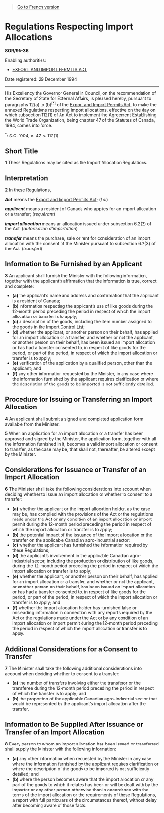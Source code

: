 > [Go to French version](/fr/Règlements/Décrets,%20ordonnances%20et%20règlements%20statutaires/95/36.md)

# Regulations Respecting Import Allocations

**SOR/95-36**

Enabling authorities: 
- [EXPORT AND IMPORT PERMITS ACT](/en/Acts/Revised%20Statutes%20of%20Canada/E/E-19.md)

Date registered: 29 December 1994

----------

His Excellency the Governor General in Council, on the recommendation of the Secretary of State for External Affairs, is pleased hereby, pursuant to paragraphs 12(a) to (b)<sup><a href='#fn_SOR-95-36_e_hq_6329'>[*]</a></sup> of the [Export and Import Permits Act](/en/Acts/Revised%20Statutes%20of%20Canada/E/E-19.md), to make the annexed Regulations respecting import allocations, effective on the day on which subsection 112(1) of An Act to implement the Agreement Establishing the World Trade Organization, being chapter 47 of the Statutes of Canada, 1994, comes into force.

<a name='fn_SOR-95-36_e_hq_6329'><sup>*</sup></a>: S.C. 1994, c. 47, s. 112(1)<br />




## Short Title


**1** These Regulations may be cited as the Import Allocation Regulations.




## Interpretation


**2** In these Regulations,

***Act*** means the [Export and Import Permits Act](/en/Acts/Revised%20Statutes%20of%20Canada/E/E-19.md); (*Loi*)

***applicant*** means a resident of Canada who applies for an import allocation or a transfer; (*requérant*)

***import allocation*** means an allocation issued under subsection 6.2(2) of the Act; (*autorisation d’importation*)

***transfer*** means the purchase, sale or rent for consideration of an import allocation with the consent of the Minister pursuant to subsection 6.2(3) of the Act. (*transfert*)




## Information to Be Furnished by an Applicant


**3** An applicant shall furnish the Minister with the following information, together with the applicant’s affirmation that the information is true, correct and complete:
- **(a)** the applicant’s name and address and confirmation that the applicant is a resident of Canada;
- **(b)** information respecting the applicant’s use of like goods during the 12-month period preceding the period in respect of which the import allocation or transfer is to apply;
- **(c)** a description of the goods, including the item number assigned to the goods in the [Import Control List](/en/Regulations/Consolidated%20Regulations%20of%20Canada/601-700/C.R.C.,%20c.%20604.md);
- **(d)** whether the applicant, or another person on their behalf, has applied for an import allocation or a transfer, and whether or not the applicant, or another person on their behalf, has been issued an import allocation or has had a transfer consented to, in respect of like goods for the period, or part of the period, in respect of which the import allocation or transfer is to apply;
- **(e)** verification of the application by a qualified person, other than the applicant; and
- **(f)** any other information requested by the Minister, in any case where the information furnished by the applicant requires clarification or where the description of the goods to be imported is not sufficiently detailed.




## Procedure for Issuing or Transferring an Import Allocation


**4** An applicant shall submit a signed and completed application form available from the Minister.



**5** When an application for an import allocation or a transfer has been approved and signed by the Minister, the application form, together with all the information furnished in it, becomes a valid import allocation or consent to transfer, as the case may be, that shall not, thereafter, be altered except by the Minister.




## Considerations for Issuance or Transfer of an Import Allocation


**6** The Minister shall take the following considerations into account when deciding whether to issue an import allocation or whether to consent to a transfer:
- **(a)** whether the applicant or the import allocation holder, as the case may be, has complied with the provisions of the Act or the regulations made under the Act or any condition of an import allocation or import permit during the 12-month period preceding the period in respect of which the import allocation or transfer is to apply;
- **(b)** the potential impact of the issuance of the import allocation or the transfer on the applicable Canadian agro-industrial sector;
- **(c)** whether the applicant has furnished the information required by these Regulations;
- **(d)** the applicant’s involvement in the applicable Canadian agro-industrial sector, including the production or distribution of like goods, during the 12-month period preceding the period in respect of which the import allocation or transfer is to apply;
- **(e)** whether the applicant, or another person on their behalf, has applied for an import allocation or a transfer, and whether or not the applicant, or another person on their behalf, has been issued an import allocation or has had a transfer consented to, in respect of like goods for the period, or part of the period, in respect of which the import allocation or transfer is to apply; and
- **(f)** whether the import allocation holder has furnished false or misleading information in connection with any reports required by the Act or the regulations made under the Act or by any condition of an import allocation or import permit during the 12-month period preceding the period in respect of which the import allocation or transfer is to apply.




## Additional Considerations for a Consent to Transfer


**7** The Minister shall take the following additional considerations into account when deciding whether to consent to a transfer:
- **(a)** the number of transfers involving either the transferor or the transferee during the 12-month period preceding the period in respect of which the transfer is to apply; and
- **(b)** the proportion of the applicable Canadian agro-industrial sector that would be represented by the applicant’s import allocation after the transfer.




## Information to Be Supplied After Issuance or Transfer of an Import Allocation


**8** Every person to whom an import allocation has been issued or transferred shall supply the Minister with the following information:
- **(a)** any other information when requested by the Minister in any case where the information furnished by the applicant requires clarification or where the description of the goods to be imported is not sufficiently detailed; and
- **(b)** where the person becomes aware that the import allocation or any part of the goods to which it relates has been or will be dealt with by the importer or any other person otherwise than in accordance with the terms of the import allocation or the requirements of these Regulations, a report with full particulars of the circumstances thereof, without delay after becoming aware of those facts.


